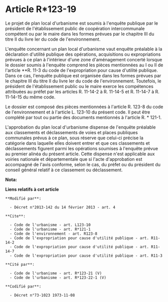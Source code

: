 # Article R*123-19

Le projet de plan local d'urbanisme est soumis à l'enquête publique par le président de l'établissement public de coopération
intercommunale compétent ou par le maire dans les formes prévues par le chapitre III du titre II du livre Ier du code de
l'environnement. 

L'enquête concernant un plan local d'urbanisme vaut enquête préalable à la déclaration d'utilité publique des opérations,
acquisitions ou expropriations prévues à ce plan à l'intérieur d'une zone d'aménagement concerté lorsque le dossier soumis à
l'enquête comprend les pièces mentionnées au I ou II de l'article **R. 11-3 du code de l'expropriation pour cause d'utilité
publique. Dans ce cas, l'enquête publique est organisée dans les formes prévues par le chapitre III du titre II du livre Ier
du code de l'environnement. Toutefois, le président de l'établissement public ou le maire exerce les compétences attribuées
au préfet par les articles R. 11-14-2 à R. 11-14-5 et R. 11-14-7 à R. 11-14-15 du même code. 

Le dossier est composé des pièces mentionnées à l'article R. 123-8 du code de l'environnement et à l'article L. 123-10 du
présent code. Il peut être complété par tout ou partie des documents mentionnés à l'article R. * 121-1. 

L'approbation du plan local d'urbanisme dispense de l'enquête préalable aux classements et déclassements de voies et places
publiques communales prévus à ce plan, sous réserve que celui-ci précise la catégorie dans laquelle elles doivent entrer et
que ces classements et déclassements figurent parmi les opérations soumises à l'enquête prévue au premier alinéa du présent
article. Cette dispense n'est applicable aux voiries nationale et départementale que si l'acte d'approbation est accompagné
de l'avis conforme, selon le cas, du préfet ou du président du conseil général relatif à ce classement ou déclassement.

**Nota:**



**Liens relatifs à cet article**

	**Modifié par**:

	  - Décret n°2013-142 du 14 février 2013 - art. 4

	**Cite**:

	  - Code de l'urbanisme - art. L123-10
	  - Code de l'urbanisme - art. R*121-1
	  - Code de l'environnement - art. R123-8
	  - Code de l'expropriation pour cause d'utilité publique - art. R11-14-2
	  - Code de l'expropriation pour cause d'utilité publique - art. R11-14-7
	  - Code de l'expropriation pour cause d'utilité publique - art. R11-3

	**Cité par**:

	  - Code de l'urbanisme - art. R*123-21 (V)
	  - Code de l'urbanisme - art. R*123-22-1 (V)

	**Codifié par**:

	  - Décret n°73-1023 1973-11-08
